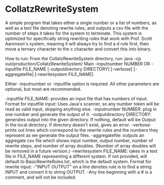 # CollatzRewriteSystem
A simple program that takes either a single number or a list of numbers, as well as a text file denoting rewrite rules, and outputs a csv file with the number of steps it takes for the system to terminate. This system is optimized for specifically string rewriting rules that work with Prof. Scott Aaronson's system, meaning it will always try to find a d rule first, then move a ternary character to the c character and convert this into binary.

How to run: From the CollatzRewriteSystem directory, run:
  java -cp out/production/CollatzRewriteSystem/ Main -inputnumber NUMBER OR -inputfile FILE_NAME [-outputdirectory DIRECTORY] [-verbose] [-aggregatefile] [-rewritesystem FILE_NAME]  

Either -inputnumber or -inputfile option is required. All other parameters are optional, but most are recommended.

  -inputfile FILE_NAME: provides an input file that has numbers of input.
    Format for inputfile input: Uses Java's scanner, so any number token will be read as valid input, skipping anything else.
  -inputnumber NUMBER: plug in one number and generate the output of it.
  -outputdirectory DIRECTORY: generates output into the given directory. If nothing, default will be Output in the local directory. If directory doesn't exist, gives an error.
  -verbose: prints out lines which correspond to the rewrite rules and the numbers they represent as we generate the output files.
  -aggregatefile: outputs an aggregate csv file which shows input number, output number, number of rewrite steps, and number of array doubles. (Number of array doubles will be removed in a future version.)
  -rewritesystem FILE_NAME: takes in a text file in FILE_NAME representing a different system. If not provided, will default to BasicRewriteRules.txt, which is the default system.
    Format for rewrite input:
      -"INPUT OUTPUT" on a line denotes rule is to find a string INPUT and convert it to string OUTPUT.
      -Any line beginning with a # is a comment, and will not be included.
